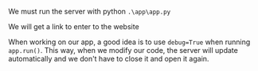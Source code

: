 We must run the server with python `.\app\app.py`

We will get a link to enter to the website

When working on our app, a good idea is to use `debug=True` when running `app.run()`. This way, when we modify our code, the server will update automatically and we don't have to close it and open it again.